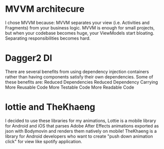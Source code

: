 
# MVVM architecure
I chose MVVM because:
MVVM separates your view (i.e. Activities and Fragments) from your business logic. MVVM is enough for small projects, but when your codebase becomes huge, your ViewModels start bloating. Separating responsibilities becomes hard.


# Dagger2 DI
There are several benefits from using dependency injection containers rather than having components satisfy their own dependencies. Some of these benefits are:
Reduced Dependencies
Reduced Dependency Carrying
More Reusable Code
More Testable Code
More Readable Code

# lottie and TheKhaeng
I decided to use these libraries for my animations,
Lottie is a mobile library for Android and iOS that parses Adobe After Effects animations exported as json with Bodymovin and renders them natively on mobile!
TheKhaeng is a library for Android developers who want to create "push down animation click" for view like spotify application.
